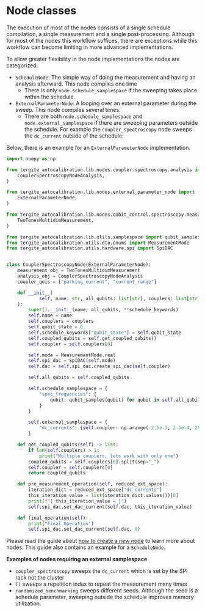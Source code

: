 # Node classes

The execution of most of the nodes consists of a single schedule compilation, a single measurement and a single
post-processing.
Although for most of the nodes this workflow suffices, there are exceptions while this workflow can become limiting in
more advanced implementations.

To allow greater flexibility in the node implementations the nodes are categorized:

- `ScheduleNode`: The simple way of doing the measurement and having an analysis afterward. This node compiles one time
    - There is only `node.schedule_samplespace` if the sweeping takes place within the schedule.
- `ExternalParameterNode`: A looping over an external parameter during the sweep. This node compiles several times.
    - There are both `node.schedule_samplespace`  and `node.external_samplespace` if there are sweeping parameters
      outside the schedule. For example the `coupler_spectroscopy` node sweeps the `dc_current` outside of the schedule:

Below, there is an example for an `ExternalParameterNode` implementation.

```python
import numpy as np

from tergite_autocalibration.lib.nodes.coupler.spectroscopy.analysis import (
    CouplerSpectroscopyNodeAnalysis,
)

from tergite_autocalibration.lib.nodes.external_parameter_node import (
    ExternalParameterNode,
)

from tergite_autocalibration.lib.nodes.qubit_control.spectroscopy.measurement import (
    TwoTonesMultidimMeasurement,
)

from tergite_autocalibration.lib.utils.samplespace import qubit_samples
from tergite_autocalibration.utils.dto.enums import MeasurementMode
from tergite_autocalibration.utils.hardware.spi import SpiDAC


class CouplerSpectroscopyNode(ExternalParameterNode):
    measurement_obj = TwoTonesMultidimMeasurement
    analysis_obj = CouplerSpectroscopyNodeAnalysis
    coupler_qois = ["parking_current", "current_range"]

    def __init__(
            self, name: str, all_qubits: list[str], couplers: list[str], **schedule_keywords
    ):
        super().__init__(name, all_qubits, **schedule_keywords)
        self.name = name
        self.couplers = couplers
        self.qubit_state = 0
        self.schedule_keywords["qubit_state"] = self.qubit_state
        self.coupled_qubits = self.get_coupled_qubits()
        self.coupler = self.couplers[0]

        self.mode = MeasurementMode.real
        self.spi_dac = SpiDAC(self.mode)
        self.dac = self.spi_dac.create_spi_dac(self.coupler)

        self.all_qubits = self.coupled_qubits

        self.schedule_samplespace = {
            "spec_frequencies": {
                qubit: qubit_samples(qubit) for qubit in self.all_qubits
            }
        }

        self.external_samplespace = {
            "dc_currents": {self.coupler: np.arange(-2.5e-3, 2.5e-4, 280e-6)},
        }

    def get_coupled_qubits(self) -> list:
        if len(self.couplers) > 1:
            print("Multiple couplers, lets work with only one")
        coupled_qubits = self.couplers[0].split(sep="_")
        self.coupler = self.couplers[0]
        return coupled_qubits

    def pre_measurement_operation(self, reduced_ext_space):
        iteration_dict = reduced_ext_space["dc_currents"]
        this_iteration_value = list(iteration_dict.values())[0]
        print(f"{ this_iteration_value = }")
        self.spi_dac.set_dac_current(self.dac, this_iteration_value)

    def final_operation(self):
        print("Final Operation")
        self.spi_dac.set_dac_current(self.dac, 0)

```

Please read the guide about [how to create a new node](new_node_creation.md) to learn more about nodes.
This guide also contains an example for a `ScheduleNode`.

**Examples of nodes requiring an external samplespace**

- `coupler_spectroscopy` sweeps the `dc_current` which is set by the SPI rack not the cluster
- `T1` sweeps a repetition index to repeat the measurement many times
- `randomized_benchmarking` sweeps different seeds. Although the seed is a schedule parameter, sweeping outside the
  schedule improves memory utilization.
